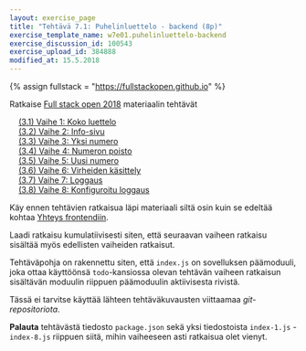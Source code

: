 ```yaml
---
layout: exercise_page
title: "Tehtävä 7.1: Puhelinluettelo - backend (8p)"
exercise_template_name: w7e01.puhelinluettelo-backend
exercise_discussion_id: 100543
exercise_upload_id: 384888
modified_at: 15.5.2018
---
```


{% assign fullstack = "https://fullstackopen.github.io" %}

Ratkaise [Full stack open 2018]({{fullstack}}) materiaalin tehtävät

&nbsp; &nbsp; [(3.1) Vaihe 1: Koko luettelo]({{fullstack}}/tehtävät#31-puhelinluettelon-backend-osa-1)   
&nbsp; &nbsp; [(3.2) Vaihe 2: Info-sivu]({{fullstack}}/tehtävät#32-puhelinluettelon-backend-osa-2)  
&nbsp; &nbsp; [(3.3) Vaihe 3: Yksi numero]({{fullstack}}/tehtävät#33-puhelinluettelon-backend-osa-3)  
&nbsp; &nbsp; [(3.4) Vaihe 4: Numeron poisto]({{fullstack}}/tehtävät#34-puhelinluettelon-backend-osa-4)  
&nbsp; &nbsp; [(3.5) Vaihe 5: Uusi numero]({{fullstack}}/tehtävät#35-puhelinluettelon-backend-osa-5)  
&nbsp; &nbsp; [(3.6) Vaihe 6: Virheiden käsittely]({{fullstack}}/tehtävät#36-puhelinluettelon-backend-osa-6)  
&nbsp; &nbsp; [(3.7) Vaihe 7: Loggaus]({{fullstack}}/tehtävät#37-puhelinluettelon-backend-osa-7)  
&nbsp; &nbsp; [(3.8) Vaihe 8: Konfiguroitu loggaus]({{fullstack}}/tehtävät#38-puhelinluettelon-backend-osa-8)  


Käy ennen tehtävien ratkaisua läpi materiaali siltä osin kuin se edeltää kohtaa
[Yhteys frontendiin]({{fullstack}}/osa3/#yhteys-frontendiin).

Laadi ratkaisu kumulatiivisesti siten, että seuraavan vaiheen ratkaisu sisältää myös edellisten vaiheiden ratkaisut. 

Tehtäväpohja on rakennettu siten, että `index.js` on sovelluksen päämoduuli, joka ottaa käyttöönsä `todo`-kansiossa olevan tehtävän vaiheen ratkaisun sisältävän moduulin riippuen päämoduulin aktiivisesta rivistä. 

Tässä ei tarvitse käyttää lähteen tehtäväkuvausten viittaamaa *git-repositoriota*.

**Palauta** tehtävästä tiedosto `package.json` sekä yksi tiedostoista `index-1.js` - `index-8.js` riippuen siitä, mihin vaiheeseen asti ratkaisua olet vienyt.

